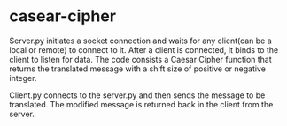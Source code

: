 # casear-cipher

Server.py initiates a socket connection and waits for any client(can be a local or remote) to connect to it. After a client is connected, it binds to the client to listen for data. The code consists a Caesar Cipher function that returns the translated message with a shift size of positive or negative integer.

Client.py connects to the server.py and then sends the message to be translated. The modified message is returned back in the client from the server.
